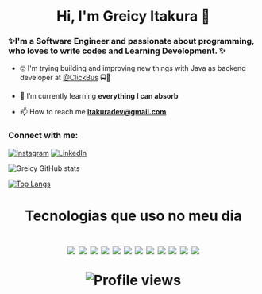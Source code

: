 <h1 align="center">  Hi, I'm Greicy Itakura 👋

### ✨I'm a Software Engineer and passionate about programming, who loves to write codes and Learning Development. ✨


- 🤓  I'm trying building and improving new things with Java as backend developer at [@ClickBus](https://www.clickbus.com.br) 🚍💜<br>

- 🌱 I’m currently learning **everything I can absorb**

- 📫 How to reach me **itakuradev@gmail.com**

<h3 align="left">Connect with me:</h3>

[![Instagram](https://img.shields.io/badge/Instagram-E4405F?style=for-the-badge&logo=instagram&logoColor=white)](https://www.instagram.com/grey_itakura/)
[![LinkedIn](https://img.shields.io/badge/LinkedIn-0077B5?style=for-the-badge&logo=linkedin&logoColor=white)](https://br.linkedin.com/in/greicy-itakura)


![Greicy GitHub stats](https://github-readme-stats.vercel.app/api?username=greicyitakura&show_icons=true&theme=tokyonight)

[![Top Langs](https://github-readme-stats.vercel.app/api/top-langs/?username=greicyitakura&layout=compact&theme=dracula)](https://github.com/greicyitakura/github-readme-stats)

<h1 align="center"> Tecnologias que uso no meu dia

<div style="display: inline_block"><br/>
<img aling="center"src="https://img.shields.io/badge/Java-ED8B00?style=for-the-badge&logo=java&logoColor=white">
<img aling="center"src="https://img.shields.io/badge/Kotlin-0095D5?&style=for-the-badge&logo=kotlin&logoColor=white">
<img aling="center"src="https://img.shields.io/badge/JavaScript-F7DF1E?style=for-the-badge&logo=javascript&logoColor=black">
<img aling="center"src="https://img.shields.io/badge/Spring-6DB33F?style=for-the-badge&logo=spring&logoColor=white">
<img aling="center"src="https://img.shields.io/badge/PostgreSQL-316192?style=for-the-badge&logo=postgresql&logoColor=white">
<img aling="center"src="https://img.shields.io/badge/Netlify-00C7B7?style=for-the-badge&logo=netlify&logoColor=white">
<img aling="center"src="https://img.shields.io/badge/HTML5-E34F26?style=for-the-badge&logo=html5&logoColor=white">
<img aling="center"src="https://img.shields.io/badge/Node.js-43853D?style=for-the-badge&logo=node.js&logoColor=white">
<img aling="center"src="https://img.shields.io/badge/Express.js-404D59?style=for-the-badge">
<img aling="center"src="https://img.shields.io/badge/React-20232A?style=for-the-badge&logo=react&logoColor=61DAFB">
<img aling="center"src="https://img.shields.io/badge/Ubuntu-E95420?style=for-the-badge&logo=ubuntu&logoColor=white">
<img aling="center"src="https://img.shields.io/badge/Android-3DDC84?style=for-the-badge&logo=android&logoColor=white">
</img>
</div>


![Profile views](https://gpvc.arturio.dev/greicyitakura)  

